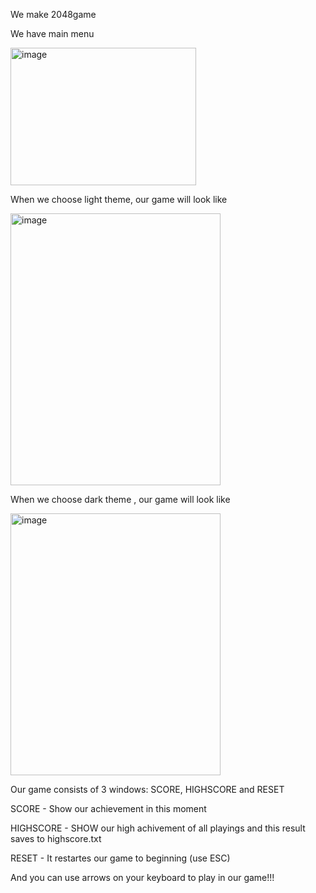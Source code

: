 We make 2048game

We have main menu 


<img width="297" height="220" alt="image" src="https://github.com/user-attachments/assets/08e63d3f-3186-47a5-a045-f8b5627d7448" />

When we choose light theme, our game will look like

<img width="336" height="435" alt="image" src="https://github.com/user-attachments/assets/e8a4063e-c8cc-495b-a002-c880a6549322" />

When we choose dark theme , our game will look like 

<img width="336" height="419" alt="image" src="https://github.com/user-attachments/assets/83ac8878-0ecc-4dbc-ad4f-fdaa8fccb812" />

Our game consists of 3 windows: SCORE, HIGHSCORE and RESET


SCORE - Show our achievement in this moment 


HIGHSCORE - SHOW our high achivement of all playings and this result saves to highscore.txt


RESET - It restartes our game to beginning (use ESC)


And you can use arrows on your keyboard to play in our game!!!
